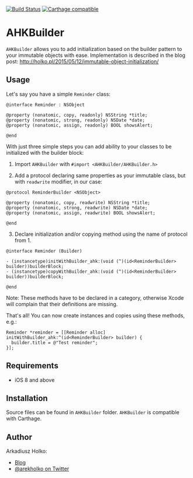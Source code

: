 [![Build Status](https://travis-ci.org/fastred/AHKBuilder.svg?branch=master)](https://travis-ci.org/fastred/AHKBuilder)
[![Carthage compatible](https://img.shields.io/badge/Carthage-compatible-4BC51D.svg?style=flat)](https://github.com/Carthage/Carthage)

# AHKBuilder


`AHKBuilder` allows you to add initialization based on the builder pattern to your immutable objects with ease. Implementation is described in the blog post: http://holko.pl/2015/05/12/immutable-object-initialization/

## Usage

Let's say you have a simple `Reminder` class:

```obj-c
@interface Reminder : NSObject

@property (nonatomic, copy, readonly) NSString *title;
@property (nonatomic, strong, readonly) NSDate *date;
@property (nonatomic, assign, readonly) BOOL showsAlert;

@end
```

With just three simple steps you can add ability to your classes to be initialized with the builder block:

1. Import `AHKBuilder` with `#import <AHKBuilder/AHKBuilder.h>`

2. Add a protocol declaring same properties as your immutable class, but with `readwrite` modifier, in our case:
  
  ```obj-c
  @protocol ReminderBuilder <NSObject>
  
  @property (nonatomic, copy, readwrite) NSString *title;
  @property (nonatomic, strong, readwrite) NSDate *date;
  @property (nonatomic, assign, readwrite) BOOL showsAlert;
  
  @end
  ```

3. Declare initialization and/or copying method using the name of protocol from 1.
  
  ```obj-c
  @interface Reminder (Builder)
  
  - (instancetype)initWithBuilder_ahk:(void (^)(id<ReminderBuilder> builder))builderBlock;
  - (instancetype)copyWithBuilder_ahk:(void (^)(id<ReminderBuilder> builder))builderBlock;
  
  @end
  ```
  Note: These methods have to be declared in a category, otherwise Xcode will complain that their definitions are missing.

That's all! You can now create instances and copies using these methods, e.g.:

```obj-c
Reminder *reminder = [[Reminder alloc] initWithBuilder_ahk:^(id<ReminderBuilder> builder) {
  builder.title = @"Test reminder";
}];
```

## Requirements

 * iOS 8 and above

## Installation

Source files can be found in `AHKBuilder` folder. `AHKBuilder` is compatible with Carthage.

## Author

Arkadiusz Holko:

* [Blog](http://holko.pl/)
* [@arekholko on Twitter](https://twitter.com/arekholko)
